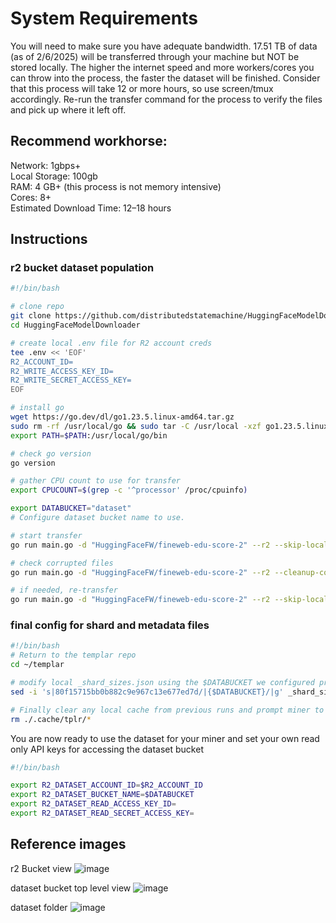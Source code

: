 # System Requirements

You will need to make sure you have adequate bandwidth. 17.51 TB of data (as of 2/6/2025) will be transferred through your machine but NOT be stored locally. The higher the internet speed and more workers/cores you can throw into the process, the faster the dataset will be finished. Consider that this process will take 12 or more hours, so use screen/tmux accordingly. Re-run the transfer command for the process to verify the files and pick up where it left off.

## Recommend workhorse:

Network: 1gbps+   
Local Storage: 100gb   
RAM: 4 GB+ (this process is not memory intensive)   
Cores: 8+   
Estimated Download Time: 12–18 hours

## Instructions

### r2 bucket dataset population

```bash
#!/bin/bash

# clone repo
git clone https://github.com/distributedstatemachine/HuggingFaceModelDownloader
cd HuggingFaceModelDownloader

# create local .env file for R2 account creds
tee .env << 'EOF'
R2_ACCOUNT_ID=
R2_WRITE_ACCESS_KEY_ID=
R2_WRITE_SECRET_ACCESS_KEY=
EOF

# install go
wget https://go.dev/dl/go1.23.5.linux-amd64.tar.gz
sudo rm -rf /usr/local/go && sudo tar -C /usr/local -xzf go1.23.5.linux-amd64.tar.gz
export PATH=$PATH:/usr/local/go/bin

# check go version
go version

# gather CPU count to use for transfer
export CPUCOUNT=$(grep -c '^processor' /proc/cpuinfo)

export DATABUCKET="dataset"
# Configure dataset bucket name to use.

# start transfer
go run main.go -d "HuggingFaceFW/fineweb-edu-score-2" --r2 --skip-local -c $CPUCOUNT --r2-bucket $DATABUCKET

# check corrupted files
go run main.go -d "HuggingFaceFW/fineweb-edu-score-2" --r2 --cleanup-corrupted --r2-bucket $DATABUCKET

# if needed, re-transfer
go run main.go -d "HuggingFaceFW/fineweb-edu-score-2" --r2 --skip-local -c $CPUCOUNT --r2-bucket $DATABUCKET
```

### final config for shard and metadata files

```bash
#!/bin/bash
# Return to the templar repo
cd ~/templar

# modify local _shard_sizes.json using the $DATABUCKET we configured previously
sed -i 's|80f15715bb0b882c9e967c13e677ed7d/|{$DATABUCKET}/|g' _shard_sizes.json

# Finally clear any local cache from previous runs and prompt miner to request new data from the r2 dataset bucket on next run
rm ./.cache/tplr/*
```

You are now ready to use the dataset for your miner and set your own  read only API keys for accessing the dataset bucket

```bash
#!/bin/bash

export R2_DATASET_ACCOUNT_ID=$R2_ACCOUNT_ID
export R2_DATASET_BUCKET_NAME=$DATABUCKET
export R2_DATASET_READ_ACCESS_KEY_ID=
export R2_DATASET_READ_SECRET_ACCESS_KEY=

```

## Reference images

r2 Bucket view
![image](https://github.com/user-attachments/assets/487cd53c-a42a-40c5-b2fc-8eaa391d1fb7)

dataset bucket top level view
![image](https://github.com/user-attachments/assets/986cefac-4909-48f7-88be-d6998734e620)

dataset folder
![image](https://github.com/user-attachments/assets/d9bd953d-c0a8-4e2a-ab18-79f27d60a12d)
